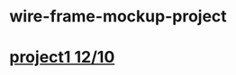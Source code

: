 # wire-frame-mockup-project
# [project1 12/10](https://miro.com/app/board/uXjVPOoUp2c=/?share_link_id=543767303920)
